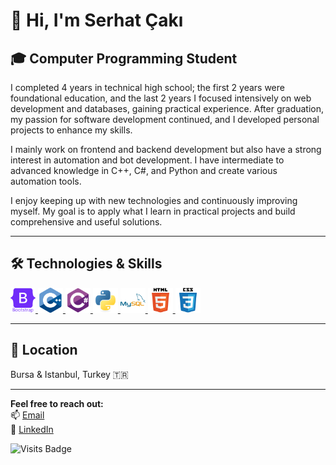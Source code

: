 # 👋 Hi, I'm Serhat Çakı

## 🎓 Computer Programming Student

I completed 4 years in technical high school; the first 2 years were foundational education, and the last 2 years I focused intensively on web development and databases, gaining practical experience. After graduation, my passion for software development continued, and I developed personal projects to enhance my skills.

I mainly work on frontend and backend development but also have a strong interest in automation and bot development. I have intermediate to advanced knowledge in C++, C#, and Python and create various automation tools.

I enjoy keeping up with new technologies and continuously improving myself. My goal is to apply what I learn in practical projects and build comprehensive and useful solutions.

---

## 🛠 Technologies & Skills

<p align="left">
  <a href="https://getbootstrap.com" target="_blank" rel="noreferrer">
    <img src="https://raw.githubusercontent.com/devicons/devicon/master/icons/bootstrap/bootstrap-plain-wordmark.svg" alt="bootstrap" width="40" height="40"/>
  </a>
  <a href="https://www.w3schools.com/cpp/" target="_blank" rel="noreferrer">
    <img src="https://raw.githubusercontent.com/devicons/devicon/master/icons/cplusplus/cplusplus-original.svg" alt="cplusplus" width="40" height="40"/>
  </a>
  <a href="https://www.w3schools.com/cs/" target="_blank" rel="noreferrer">
    <img src="https://raw.githubusercontent.com/devicons/devicon/master/icons/csharp/csharp-original.svg" alt="csharp" width="40" height="40"/>
  </a>
  <a href="https://www.python.org" target="_blank" rel="noreferrer">
    <img src="https://raw.githubusercontent.com/devicons/devicon/master/icons/python/python-original.svg" alt="python" width="40" height="40"/>
  </a>
  <a href="https://www.mysql.com/" target="_blank" rel="noreferrer">
    <img src="https://raw.githubusercontent.com/devicons/devicon/master/icons/mysql/mysql-original-wordmark.svg" alt="mysql" width="40" height="40"/>
  </a>
  <a href="https://www.w3.org/html/" target="_blank" rel="noreferrer">
    <img src="https://raw.githubusercontent.com/devicons/devicon/master/icons/html5/html5-original-wordmark.svg" alt="html5" width="40" height="40"/>
  </a>
  <a href="https://www.w3schools.com/css/" target="_blank" rel="noreferrer">
    <img src="https://raw.githubusercontent.com/devicons/devicon/master/icons/css3/css3-original-wordmark.svg" alt="css3" width="40" height="40"/>
  </a>
</p>




---

## 📍 Location

Bursa & Istanbul, Turkey 🇹🇷

---

**Feel free to reach out:**  
📫 [Email](mailto:serhat.caki05gmail.com)  
🔗 [LinkedIn](https://www.linkedin.com/in/serhat-%C3%A7ak%C4%B1-10b896366/)

![Visits Badge](https://profile-counter.glitch.me/nitibyre/count.svg)

